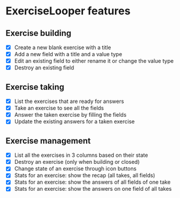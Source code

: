 # ExerciseLooper features

## Exercise building

- [x] Create a new blank exercise with a title
- [x] Add a new field with a title and a value type
- [x] Edit an existing field to either rename it or change the value type
- [x] Destroy an existing field

## Exercise taking

- [x] List the exercises that are ready for answers
- [x] Take an exercise to see all the fields
- [x] Answer the taken exercise by filling the fields
- [x] Update the existing answers for a taken exercise

## Exercise management

- [x] List all the exercises in 3 columns based on their state
- [x] Destroy an exercise (only when building or closed)
- [x] Change state of an exercise through icon buttons
- [x] Stats for an exercise: show the recap (all takes, all fields)
- [x] Stats for an exercise: show the answers of all fields of one take
- [x] Stats for an exercise: show the answers on one field of all takes
